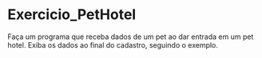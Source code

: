 # Exercicio_PetHotel
Faça um programa que receba dados de um pet ao dar entrada em um pet hotel. Exiba os dados ao final do cadastro, seguindo o exemplo.
